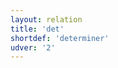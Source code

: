 ```yaml
---
layout: relation
title: 'det'
shortdef: 'determiner'
udver: '2'
---
```

<!-- Interlanguage links updated Čt lis 12 09:43:23 CET 2020 -->
